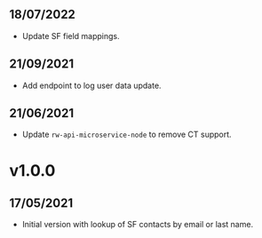 ## 18/07/2022

- Update SF field mappings.

## 21/09/2021

- Add endpoint to log user data update. 

## 21/06/2021

- Update `rw-api-microservice-node` to remove CT support.

# v1.0.0

## 17/05/2021

- Initial version with lookup of SF contacts by email or last name.
